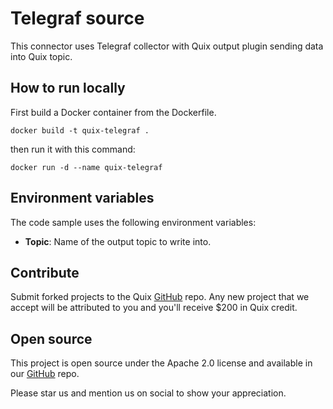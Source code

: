 # Telegraf source

This connector uses Telegraf collector with Quix output plugin sending data into Quix topic.

## How to run locally

First build a Docker container from the Dockerfile.
```
docker build -t quix-telegraf .
```

then run it with this command:
```
docker run -d --name quix-telegraf 
```

## Environment variables

The code sample uses the following environment variables:

- **Topic**: Name of the output topic to write into.

## Contribute

Submit forked projects to the Quix [GitHub](https://github.com/quixio/quix-samples) repo. Any new project that we accept will be attributed to you and you'll receive $200 in Quix credit.

## Open source

This project is open source under the Apache 2.0 license and available in our [GitHub](https://github.com/quixio/quix-samples) repo.

Please star us and mention us on social to show your appreciation.